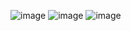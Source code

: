 ![image](https://github.com/mkhaliq12/RS_ChipDesign/assets/139871694/a3c458fd-ea39-425a-858f-e6b091cfb69b)
![image](https://github.com/mkhaliq12/RS_ChipDesign/assets/139871694/9e0036ed-d8ca-44c0-a474-13d18e2dd361)
![image](https://github.com/mkhaliq12/RS_ChipDesign/assets/139871694/9967e6c3-0b25-477d-a028-ac925c8ffd2a)


